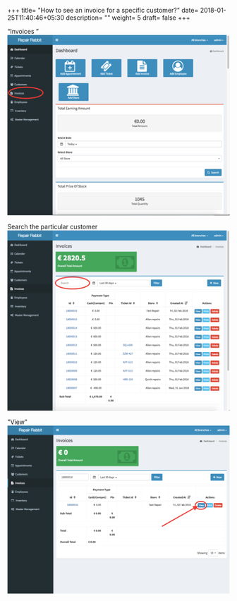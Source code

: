 +++
title= "How to see an invoice for a specific customer?"
date= 2018-01-25T11:40:46+05:30
description= ""
weight= 5
draft= false
+++

“Invoices ” 
![How to see an invoice for a specific customer?](/images/invoice/how_to_check_an_invoice_for_specific_customer/go_to_invoice.png)                                  

Search the particular customer 
![How to see an invoice for a specific customer?](/images/invoice/how_to_check_an_invoice_for_specific_customer/search_customer.png)


"View"     
![How to see an invoice for a specific customer?](/images/invoice/how_to_check_an_invoice_for_specific_customer/view_details.png)                       
       




